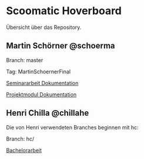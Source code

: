 # Scoomatic Hoverboard

Übersicht über das Repository.

## Martin Schörner @schoerma

Branch: master

Tag: MartinSchoernerFinal

[Seminararbeit Dokumentation](docs/seminar/index.md)

[Projektmodul Dokumentation](docs/projektmodul/index.md)

## Henri Chilla @chillahe

Die von Henri verwendeten Branches beginnen mit hc:

Branch: hc/

[Bachelorarbeit](docs/Bachelormodul-HC/index.md)
